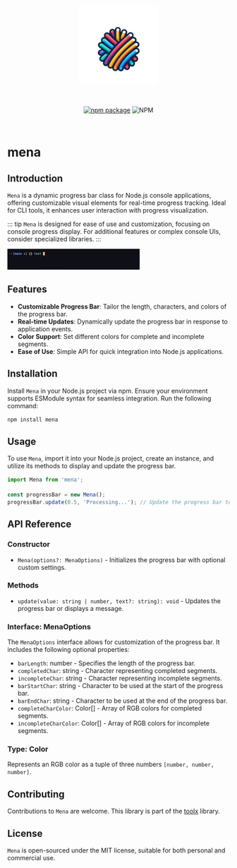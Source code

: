 
<p align="center">
  <a href="https://www.npmjs.com/package/mena" target="_blank" rel="noopener noreferrer">
    <img width="180" src="https://raw.githubusercontent.com/toolx-dev/mena/main/logo.png" alt="mena logo" />
  </a>
</p>
<br/>
<p align="center">
  <a href="https://www.npmjs.com/package/@toolx/core"><img src="https://img.shields.io/npm/v/mena" alt="npm package"></a>
  <img alt="NPM" src="https://img.shields.io/npm/l/mena">
</p>
<br/>


# mena

## Introduction
`Mena` is a dynamic progress bar class for Node.js console applications, offering customizable visual elements for real-time progress tracking. Ideal for CLI tools, it enhances user interaction with progress visualization.

::: tip
`Mena` is designed for ease of use and customization, focusing on console progress display. For additional features or complex console UIs, consider specialized libraries.
:::

 <img width="300" src="https://raw.githubusercontent.com/toolx-dev/mena/main/example.gif" alt="mena example" />

## Features
- **Customizable Progress Bar**: Tailor the length, characters, and colors of the progress bar.
- **Real-time Updates**: Dynamically update the progress bar in response to application events.
- **Color Support**: Set different colors for complete and incomplete segments.
- **Ease of Use**: Simple API for quick integration into Node.js applications.

## Installation

Install `Mena` in your Node.js project via npm. Ensure your environment supports ESModule syntax for seamless integration. Run the following command:

```bash
npm install mena
```

## Usage
To use `Mena`, import it into your Node.js project, create an instance, and utilize its methods to display and update the progress bar.

```javascript
import Mena from 'mena';

const progressBar = new Mena();
progressBar.update(0.5, 'Processing...'); // Update the progress bar to 50%
```

## API Reference

### Constructor
- `Mena(options?: MenaOptions)` - Initializes the progress bar with optional custom settings.

### Methods
- `update(value: string | number, text?: string): void` - Updates the progress bar or displays a message.

### Interface: MenaOptions
The `MenaOptions` interface allows for customization of the progress bar. It includes the following optional properties:
- `barLength`: number - Specifies the length of the progress bar.
- `completedChar`: string - Character representing completed segments.
- `incompleteChar`: string - Character representing incomplete segments.
- `barStartChar`: string - Character to be used at the start of the progress bar.
- `barEndChar`: string - Character to be used at the end of the progress bar.
- `completeCharColor`: Color[] - Array of RGB colors for completed segments.
- `incompleteCharColor`: Color[] - Array of RGB colors for incomplete segments.

### Type: Color
Represents an RGB color as a tuple of three numbers `[number, number, number]`.

## Contributing
Contributions to `Mena` are welcome. This library is part of the [toolx](https://github.com/williammanco/toolx) library.

## License
`Mena` is open-sourced under the MIT license, suitable for both personal and commercial use.
